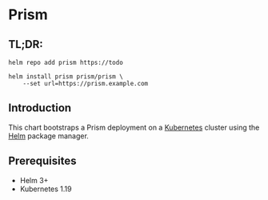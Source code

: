 # Prism

## TL;DR:

```shell
helm repo add prism https://todo

helm install prism prism/prism \
	--set url=https://prism.example.com
```

## Introduction

This chart bootstraps a Prism deployment on a [Kubernetes](http://kubernetes.io/) cluster using the [Helm](https://helm.sh/) package manager.

## Prerequisites

* Helm 3+
* Kubernetes 1.19
